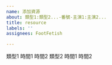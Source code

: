 ```yaml
---
name: 添加資源
about: 類型1:類型2...-番號-主演1:主演2...
title: resource
labels: ''
assignees: FootFetish

---
```


類型1 時間1 時間2
類型2 時間1 時間2
